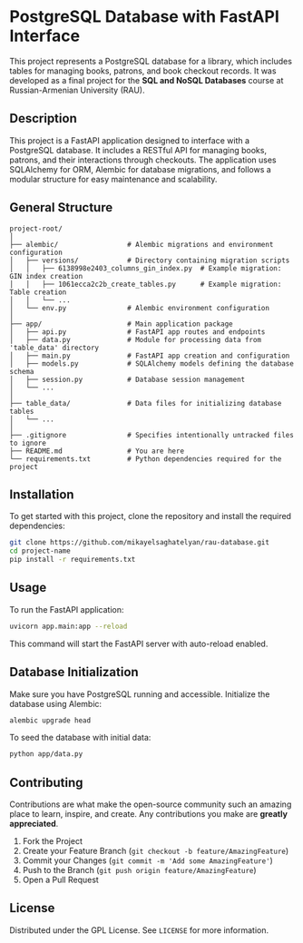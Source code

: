 # PostgreSQL Database with FastAPI Interface

This project represents a PostgreSQL database for a library, which includes tables for managing books, patrons, and book checkout records. It was developed as a final project for the **SQL and NoSQL Databases** course at Russian-Armenian University (RAU).

## Description

This project is a FastAPI application designed to interface with a PostgreSQL database. It includes a RESTful API for managing books, patrons, and their interactions through checkouts. The application uses SQLAlchemy for ORM, Alembic for database migrations, and follows a modular structure for easy maintenance and scalability.

## General Structure

```
project-root/
│
├── alembic/                 # Alembic migrations and environment configuration
│   ├── versions/            # Directory containing migration scripts
│   │   ├── 6138998e2403_columns_gin_index.py  # Example migration: GIN index creation
│   │   ├── 1061ecca2c2b_create_tables.py      # Example migration: Table creation
│   │   └── ...
│   └── env.py               # Alembic environment configuration
│
├── app/                     # Main application package
│   ├── api.py               # FastAPI app routes and endpoints
│   ├── data.py              # Module for processing data from 'table_data' directory
│   ├── main.py              # FastAPI app creation and configuration
│   ├── models.py            # SQLAlchemy models defining the database schema
│   ├── session.py           # Database session management
│   └── ...
│
├── table_data/              # Data files for initializing database tables
│   └── ...
│
├── .gitignore               # Specifies intentionally untracked files to ignore
├── README.md                # You are here
└── requirements.txt         # Python dependencies required for the project
```

## Installation

To get started with this project, clone the repository and install the required dependencies:

```bash
git clone https://github.com/mikayelsaghatelyan/rau-database.git
cd project-name
pip install -r requirements.txt
```

## Usage

To run the FastAPI application:

```bash
uvicorn app.main:app --reload
```

This command will start the FastAPI server with auto-reload enabled.

## Database Initialization

Make sure you have PostgreSQL running and accessible. Initialize the database using Alembic:

```bash
alembic upgrade head
```

To seed the database with initial data:

```bash
python app/data.py
```

## Contributing

Contributions are what make the open-source community such an amazing place to learn, inspire, and create. Any contributions you make are **greatly appreciated**.

1. Fork the Project
2. Create your Feature Branch (`git checkout -b feature/AmazingFeature`)
3. Commit your Changes (`git commit -m 'Add some AmazingFeature'`)
4. Push to the Branch (`git push origin feature/AmazingFeature`)
5. Open a Pull Request

## License

Distributed under the GPL License. See `LICENSE` for more information.
